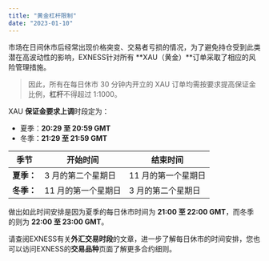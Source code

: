 ```yaml
---
title: "黄金杠杆限制"
date: "2023-01-10"
---
```


市场在日间休市后经常出现价格突变、交易者亏损的情况，为了避免持仓受到此类潜在高波动性的影响，EXNESS针对所有 **XAU（黄金）**订单采取了相应的风险管理措施。

> 因此，所有在每日休市 30 分钟内开立的 XAU 订单均需按要求提高保证金比例，**杠杆**不得超过 1:1000。

XAU **保证金要求上调**时段定为：

- 夏季：**20:29 至 20:59 GMT**
- 冬季：**21:29 至 21:59 GMT**

| 季节 | 开始时间 | 结束时间 |
| --- | --- | --- |
| **夏季：** | 3 月的第二个星期日 | 11 月的第一个星期日 |
| **冬季：** | 11 月的第一个星期日 | 3 月的第二个星期日 |

做出如此时间安排是因为夏季的每日休市时间为 **21:00 至 22:00 GMT**，而冬季的则为 **22:00 至 23:00 GMT**。

请查阅EXNESS有关**外汇交易时段**的文章，进一步了解每日休市的时间安排，您也可以访问EXNESS的**交易品种**页面了解更多合约细则。
